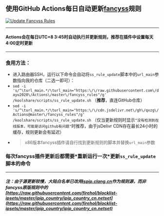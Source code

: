 ## 使用GitHub Actions每日自动更新[fancyss](https://github.com/hq450/fancyss)规则  
[![Update Fancyss Rules](https://github.com/qxzg/Actions/actions/workflows/fancyss-rules.yml/badge.svg)](https://github.com/qxzg/Actions/actions/workflows/fancyss-rules.yml)   

---   
#### Actions会在每日UTC+8 3:45时自动执行并更新规则，推荐在插件中设置每天4:00定时更新  
---
### 食用方法：
- 进入路由器SSH，运行以下命令会自动将`ss_rule_update`脚本中的`url_main`参数指向我的仓库（二选一即可）：
- `sed -i 's/^\turl_main.*/\turl_main="https:\/\/raw.githubusercontent.com\/dayu2020\/Actions\/master\/fancyss_rules"/g' /koolshare/scripts/ss_rule_update.sh`  （**推荐**，直连GitHub仓库）
- `sed -i 's/^\turl_main.*/\turl_main="https:\/\/cdn.jsdelivr.net\/gh\/qxzg\/Actions@master\/fancyss_rules"/g' /koolshare/scripts/ss_rule_update.sh`  （仅当更新规则时显示`"没有检测到在线版本，可能是访问github有问题"`时推荐，由于jsDelivr CDN存在最长24小时的缓存，规则更新会有延迟）
- > x86版本fancyss插件请自行找到更新规则的脚本并替换`url_main`参数
### 每次fancyss插件更新后都需要\*重新运行一次\*更新`ss_rule_update`脚本的命令
---
##### 注：由于源更新较慢，大陆白名单已改用[ispip.clang.cn](https://ispip.clang.cn/all_cn.txt)作为规则源，而非fancyss原版规则中的[https://raw.githubusercontent.com/firehol/blocklist-ipsets/master/ipip_country/ipip_country_cn.netset](https://raw.githubusercontent.com/firehol/blocklist-ipsets/master/ipip_country/ipip_country_cn.netset)   
